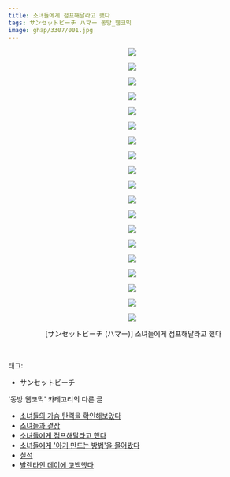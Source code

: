 ```yaml
---
title: 소녀들에게 점프해달라고 했다
tags: サンセットビーチ ハマー 동방_웹코믹
image: ghap/3307/001.jpg
---
```

<div class="article">
<p style="text-align: center; clear: none; float: none;"><img src="{{ site.nasurl }}/ghap/3307/001.jpg"/></p>
<p style="text-align: center; clear: none; float: none;"><img src="{{ site.nasurl }}/ghap/3307/002.jpg"/></p>
<p style="text-align: center; clear: none; float: none;"><img src="{{ site.nasurl }}/ghap/3307/003.jpg"/></p>
<p style="text-align: center; clear: none; float: none;"><img src="{{ site.nasurl }}/ghap/3307/004.jpg"/></p>
<p style="text-align: center; clear: none; float: none;"><img src="{{ site.nasurl }}/ghap/3307/005.jpg"/></p>
<p style="text-align: center; clear: none; float: none;"><img src="{{ site.nasurl }}/ghap/3307/006.jpg"/></p>
<p style="text-align: center; clear: none; float: none;"><img src="{{ site.nasurl }}/ghap/3307/007.jpg"/></p>
<p style="text-align: center; clear: none; float: none;"><img src="{{ site.nasurl }}/ghap/3307/008.jpg"/></p>
<p style="text-align: center; clear: none; float: none;"><img src="{{ site.nasurl }}/ghap/3307/009.jpg"/></p>
<p style="text-align: center; clear: none; float: none;"><img src="{{ site.nasurl }}/ghap/3307/010.jpg"/></p>
<p style="text-align: center; clear: none; float: none;"><img src="{{ site.nasurl }}/ghap/3307/011.jpg"/></p>
<p style="text-align: center; clear: none; float: none;"><img src="{{ site.nasurl }}/ghap/3307/012.jpg"/></p>
<p style="text-align: center; clear: none; float: none;"><img src="{{ site.nasurl }}/ghap/3307/013.jpg"/></p>
<p style="text-align: center; clear: none; float: none;"><img src="{{ site.nasurl }}/ghap/3307/014.jpg"/></p>
<p style="text-align: center; clear: none; float: none;"><img src="{{ site.nasurl }}/ghap/3307/015.jpg"/></p>
<p style="text-align: center; clear: none; float: none;"><img src="{{ site.nasurl }}/ghap/3307/016.jpg"/></p>
<p style="text-align: center; clear: none; float: none;"><img src="{{ site.nasurl }}/ghap/3307/017.jpg"/></p>
<p style="text-align: center; clear: none; float: none;"><img src="{{ site.nasurl }}/ghap/3307/018.jpg"/></p>
<p style="text-align: center; clear: none; float: none;"><img src="{{ site.nasurl }}/ghap/3307/019.jpg"/></p>
<p style="text-align: center; clear: none; float: none;"> [サンセットビーチ (ハマー)] 소녀들에게 점프해달라고 했다</p>
<p><br/></p>
</div><div class="tagTrail">
<p>태그: </p>
<ul>
<li>サンセットビーチ</li>
</ul>
</div><div class="another">
<p>'동방 웹코믹' 카테고리의 다른 글</p>
<ul>
<li><a href="/2017-05-25-ghap_3309">소녀들의 가슴 탄력을 확인해보았다</a></li>
<li><a href="/2017-05-25-ghap_3308">소녀들과 곁잠</a></li>
<li><a href="/2017-05-25-ghap_3307">소녀들에게 점프해달라고 했다</a></li>
<li><a href="/2017-05-25-ghap_3306">소녀들에게 '아기 만드는 방법'을 물어봤다</a></li>
<li><a href="/2017-05-24-ghap_3297">칠석</a></li>
<li><a href="/2017-05-24-ghap_3295">발렌타인 데이에 고백했다</a></li>
</ul>
</div><div class="cb_module cb_fluid">
<div class="cb_wrt cb_profile">
</div><!-- commentList close -->
</div>